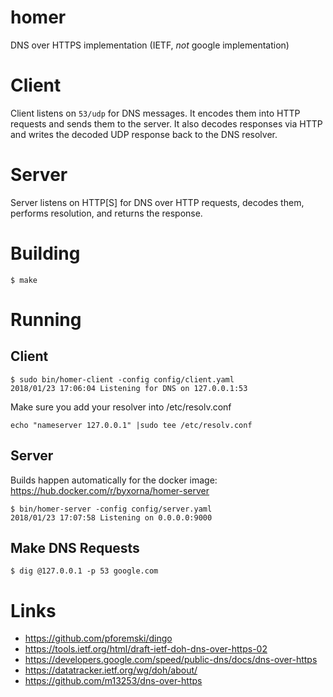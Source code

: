 # homer
DNS over HTTPS implementation (IETF, _not_ google implementation)

# Client

Client listens on `53/udp` for DNS messages. It encodes them into HTTP requests and sends them to the server. It also decodes responses via HTTP and writes the decoded UDP response back to the DNS resolver.

# Server

Server listens on HTTP[S] for DNS over HTTP requests, decodes them, performs resolution, and returns the response.

# Building

```
$ make
```

# Running

## Client

```
$ sudo bin/homer-client -config config/client.yaml
2018/01/23 17:06:04 Listening for DNS on 127.0.0.1:53
```

Make sure you add your resolver into /etc/resolv.conf
```
echo "nameserver 127.0.0.1" |sudo tee /etc/resolv.conf
```

## Server

Builds happen automatically for the docker image: https://hub.docker.com/r/byxorna/homer-server

```
$ bin/homer-server -config config/server.yaml
2018/01/23 17:07:58 Listening on 0.0.0.0:9000
```

## Make DNS Requests

```
$ dig @127.0.0.1 -p 53 google.com
```

# Links

* https://github.com/pforemski/dingo
* https://tools.ietf.org/html/draft-ietf-doh-dns-over-https-02
* https://developers.google.com/speed/public-dns/docs/dns-over-https
* https://datatracker.ietf.org/wg/doh/about/
* https://github.com/m13253/dns-over-https
